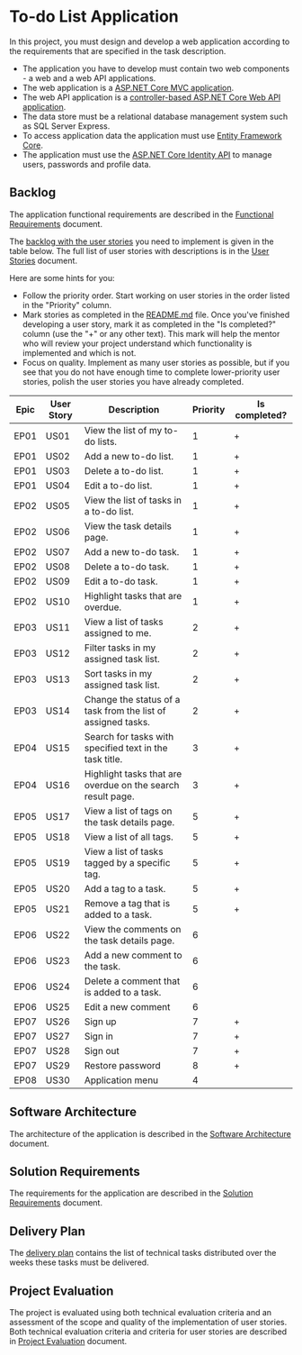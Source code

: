 # To-do List Application

In this project, you must design and develop a web application according to the requirements that are specified in the task description.
  * The application you have to develop must contain two web components - a web and a web API applications.
  * The web application is a [ASP.NET Core MVC application](https://learn.microsoft.com/en-us/aspnet/core/mvc/overview).
  * The web API application is a [controller-based ASP.NET Core Web API application](https://learn.microsoft.com/en-us/aspnet/core/fundamentals/apis).
  * The data store must be a relational database management system such as SQL Server Express.
  * To access application data the application must use [Entity Framework Core](https://learn.microsoft.com/en-us/ef/core/).
  * The application must use the [ASP.NET Core Identity API](https://learn.microsoft.com/en-us/aspnet/core/security/authentication/identity) to manage users, passwords and profile data.


## Backlog

The application functional requirements are described in the [Functional Requirements](functional-requirements.md) document.

The [backlog with the user stories](https://en.wikipedia.org/wiki/Product_backlog) you need to implement is given in the table below. The full list of user stories with descriptions is in the [User Stories](user-stories.md) document.

Here are some hints for you:
* Follow the priority order. Start working on user stories in the order listed in the "Priority" column.
* Mark stories as completed in the [README.md](README.md) file. Once you've finished developing a user story, mark it as completed in the "Is completed?" column (use the "+" or any other text). This mark will help the mentor who will review your project understand which functionality is implemented and which is not.
* Focus on quality. Implement as many user stories as possible, but if you see that you do not have enough time to complete lower-priority user stories, polish the user stories you have already completed.

| Epic | User Story | Description                                                                     | Priority | Is completed? |
|------|------------|---------------------------------------------------------------------------------|----------|---------------|
| EP01 | US01       | View the list of my to-do lists.                                                | 1        |    +          |
| EP01 | US02       | Add a new to-do list.                                                           | 1        |    +          |
| EP01 | US03       | Delete a to-do list.                                                            | 1        |    +          |
| EP01 | US04       | Edit a to-do list.                                                              | 1        |    +          |
| EP02 | US05       | View the list of tasks in a to-do list.                                         | 1        |    +          |
| EP02 | US06       | View the task details page.                                                     | 1        |    +          |
| EP02 | US07       | Add a new to-do task.                                                           | 1        |    +          |
| EP02 | US08       | Delete a to-do task.                                                            | 1        |    +          |
| EP02 | US09       | Edit a to-do task.                                                              | 1        |    +          |
| EP02 | US10       | Highlight tasks that are overdue.                                               | 1        |    +          |
| EP03 | US11       | View a list of tasks assigned to me.                                            | 2        |    +          |
| EP03 | US12       | Filter tasks in my assigned task list.                                          | 2        |    +          |
| EP03 | US13       | Sort tasks in my assigned task list.                                            | 2        |    +          |
| EP03 | US14       | Change the status of a task from the list of assigned tasks.                    | 2        |    +          |
| EP04 | US15       | Search for tasks with specified text in the task title.                         | 3        |    +          |
| EP04 | US16       | Highlight tasks that are overdue on the search result page.                     | 3        |    +          |
| EP05 | US17       | View a list of tags on the task details page.                                   | 5        |    +          |
| EP05 | US18       | View a list of all tags.                                                        | 5        |    +          |
| EP05 | US19       | View a list of tasks tagged by a specific tag.                                  | 5        |    +          |
| EP05 | US20       | Add a tag to a task.                                                            | 5        |    +          |
| EP05 | US21       | Remove a tag that is added to a task.                                           | 5        |    +          |
| EP06 | US22       | View the comments on the task details page.                                     | 6        |               |
| EP06 | US23       | Add a new comment to the task.                                                  | 6        |               |
| EP06 | US24       | Delete a comment that is added to a task.                                       | 6        |               |
| EP06 | US25       | Edit a new comment                                                              | 6        |               |
| EP07 | US26       | Sign up                                                                         | 7        |    +          |
| EP07 | US27       | Sign in                                                                         | 7        |    +          |
| EP07 | US28       | Sign out                                                                        | 7        |    +          |
| EP07 | US29       | Restore password                                                                | 8        |    +          |
| EP08 | US30       | Application menu                                                                | 4        |               |


## Software Architecture

The architecture of the application is described in the [Software Architecture](software-architecture.md) document.


## Solution Requirements

The requirements for the application are described in the [Solution Requirements](solution-requirements.md) document.


## Delivery Plan

The [delivery plan](delivery-plan.md) contains the list of technical tasks distributed over the weeks these tasks must be delivered.


## Project Evaluation

The project is evaluated using both technical evaluation criteria and an assessment of the scope and quality of the implementation of user stories. Both technical evaluation criteria and criteria for user stories are described in [Project Evaluation](project-evaluation.md) document.
